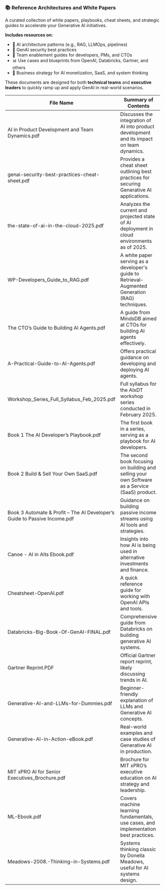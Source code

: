 ### 📚 Reference Architectures and White Papers

A curated collection of white papers, playbooks, cheat sheets, and strategic guides to accelerate your Generative AI initiatives.


**Includes resources on:**

- 🧠 AI architecture patterns (e.g., RAG, LLMOps, pipelines)
- 🔐 GenAI security best practices
- 👥 Team enablement guides for developers, PMs, and CTOs
- 📊 Use cases and blueprints from OpenAI, Databricks, Gartner, and others
- 💼 Business strategy for AI monetization, SaaS, and system thinking

These documents are designed for both **technical teams** and **executive leaders** to quickly ramp up and apply GenAI in real-world scenarios.




| File Name | Summary of Contents | Link |
|-----------|----------------------|------|
| AI in Product Development and Team Dynamics.pdf | Discusses the integration of AI into product development and its impact on team dynamics. | [Link](https://github.com/stanchat/AIEngagementAcceleratorKit/blob/main/Reference%20Architectures%20and%20White%20Papers/02-27%20AI%20in%20Product%20Development%20and%20Team%20Dynamics.pdf) |
| genai-security-best-practices-cheat-sheet.pdf | Provides a cheat sheet outlining best practices for securing Generative AI applications. | [Link](https://github.com/stanchat/AIEngagementAcceleratorKit/blob/main/Reference%20Architectures%20and%20White%20Papers/1727903814-genai-security-best-practices-cheat-sheet.pdf) |
| the-state-of-ai-in-the-cloud-2025.pdf | Analyzes the current and projected state of AI deployment in cloud environments as of 2025. | [Link](https://github.com/stanchat/AIEngagementAcceleratorKit/blob/main/Reference%20Architectures%20and%20White%20Papers/1738853439-the-state-of-ai-in-the-cloud-2025.pdf) |
| WP-Developers_Guide_to_RAG.pdf | A white paper serving as a developer's guide to Retrieval-Augmented Generation (RAG) techniques. | [Link](https://github.com/stanchat/AIEngagementAcceleratorKit/blob/main/Reference%20Architectures%20and%20White%20Papers/20250221-WP-Developers_Guide_to_RAG.pdf) |
| The CTO’s Guide to Building AI Agents.pdf | A guide from MindsDB aimed at CTOs for building AI agents effectively. | [Link](https://github.com/stanchat/AIEngagementAcceleratorKit/blob/main/Reference%20Architectures%20and%20White%20Papers/66b66b2aac1b2ef25a6bf9b0_MindsDB%20-%20The%20CTO’s%20Guide%20to%20Building%20AI%20Agents.pdf) |
| A-Practical-Guide-to-AI-Agents.pdf | Offers practical guidance on developing and deploying AI agents. | [Link](https://github.com/stanchat/AIEngagementAcceleratorKit/blob/main/Reference%20Architectures%20and%20White%20Papers/A-Practical-Guide-to-AI-Agents.pdf) |
| Workshop_Series_Full_Syllabus_Feb_2025.pdf | Full syllabus for the AIxDT workshop series conducted in February 2025. | [Link](https://github.com/stanchat/AIEngagementAcceleratorKit/blob/main/Reference%20Architectures%20and%20White%20Papers/AIxDT_Workshop_Series_Full_Syllabus_Feb_2025.pdf) |
| Book 1  The AI Developer’s Playbook.pdf | The first book in a series, serving as a playbook for AI developers. | [Link](https://github.com/stanchat/AIEngagementAcceleratorKit/blob/main/Reference%20Architectures%20and%20White%20Papers/Book%201_%20The%20AI%20Developer’s%20Playbook.pdf) |
| Book 2 Build & Sell Your Own SaaS.pdf | The second book focusing on building and selling your own Software as a Service (SaaS) product. | [Link](https://github.com/stanchat/AIEngagementAcceleratorKit/blob/main/Reference%20Architectures%20and%20White%20Papers/Book%202_%20Build%20&%20Sell%20Your%20Own%20SaaS.pdf) |
| Book 3 Automate & Profit – The AI Developer’s Guide to Passive Income.pdf | Guidance on building passive income streams using AI tools and strategies. | [Link](https://github.com/stanchat/AIEngagementAcceleratorKit/blob/main/Reference%20Architectures%20and%20White%20Papers/Book%203_%20Automate%20&%20Profit%20–%20The%20AI%20Developer’s%20Guide%20to%20Passive%20Income.pdf) |
| Canoe - AI in Alts Ebook.pdf | Insights into how AI is being used in alternative investments and finance. | [Link](https://github.com/stanchat/AIEngagementAcceleratorKit/blob/main/Reference%20Architectures%20and%20White%20Papers/Canoe%20-%20AI%20in%20Alts%20Ebook.pdf) |
| Cheatsheet-OpenAI.pdf | A quick reference guide for working with OpenAI APIs and tools. | [Link](https://github.com/stanchat/AIEngagementAcceleratorKit/blob/main/Reference%20Architectures%20and%20White%20Papers/Cheatsheet-OpenAI.pdf) |
| Databricks-Big-Book-Of-GenAI-FINAL.pdf | Comprehensive guide from Databricks on building generative AI systems. | [Link](https://github.com/stanchat/AIEngagementAcceleratorKit/blob/main/Reference%20Architectures%20and%20White%20Papers/Databricks-Big-Book-Of-GenAI-FINAL.pdf) |
| Gartner Reprint.PDF | Official Gartner report reprint, likely discussing trends in AI. | [Link](https://github.com/stanchat/AIEngagementAcceleratorKit/blob/main/Reference%20Architectures%20and%20White%20Papers/Gartner%20Reprint.PDF) |
| Generative-AI-and-LLMs-for-Dummies.pdf | Beginner-friendly explanation of LLMs and Generative AI concepts. | [Link](https://github.com/stanchat/AIEngagementAcceleratorKit/blob/main/Reference%20Architectures%20and%20White%20Papers/Generative-AI-and-LLMs-for-Dummies.pdf) |
| Generative-AI-in-Action-eBook.pdf | Real-world examples and case studies of Generative AI in production. | [Link](https://github.com/stanchat/AIEngagementAcceleratorKit/blob/main/Reference%20Architectures%20and%20White%20Papers/Generative-AI-in-Action-eBook.pdf) |
| MIT xPRO AI for Senior Executives_Brochure.pdf | Brochure for MIT xPRO’s executive education on AI strategy and leadership. | [Link](https://github.com/stanchat/AIEngagementAcceleratorKit/blob/main/Reference%20Architectures%20and%20White%20Papers/MIT%20xPRO%20AI%20for%20Senior%20Executives_Brochure.pdf) |
| ML-Ebook.pdf | Covers machine learning fundamentals, use cases, and implementation best practices. | [Link](https://github.com/stanchat/AIEngagementAcceleratorKit/blob/main/Reference%20Architectures%20and%20White%20Papers/ML-Ebook.pdf) |
| Meadows-2008.-Thinking-in-Systems.pdf | Systems thinking classic by Donella Meadows, useful for AI systems design. | [Link](https://github.com/stanchat/AIEngagementAcceleratorKit/blob/main/Reference%20Architectures%20and%20White%20Papers/Meadows-2008.-Thinking-in-Systems.pdf) |